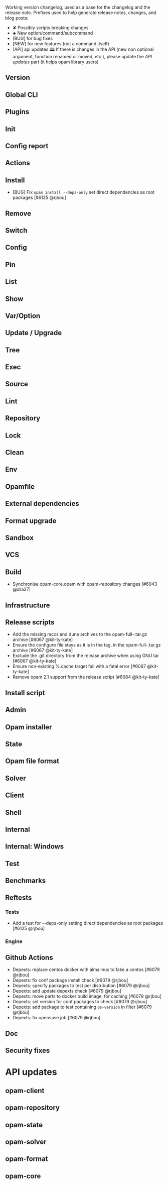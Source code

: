 Working version changelog, used as a base for the changelog and the release
note.
Prefixes used to help generate release notes, changes, and blog posts:
* ✘ Possibly scripts breaking changes
* ◈ New option/command/subcommand
* [BUG] for bug fixes
* [NEW] for new features (not a command itself)
* [API] api updates 🕮
If there is changes in the API (new non optional argument, function renamed or
moved, etc.), please update the _API updates_ part (it helps opam library
users)

## Version

## Global CLI

## Plugins

## Init

## Config report

## Actions

## Install
  * [BUG] Fix `opam install --deps-only` set direct dependencies as root packages [#6125 @rjbou]

## Remove

## Switch

## Config

## Pin

## List

## Show

## Var/Option

## Update / Upgrade

## Tree

## Exec

## Source

## Lint

## Repository

## Lock

## Clean

## Env

## Opamfile

## External dependencies

## Format upgrade

## Sandbox

## VCS

## Build
 * Synchronise opam-core.opam with opam-repository changes [#6043 @dra27]

## Infrastructure

## Release scripts
  * Add the missing mccs and dune archives to the opam-full-<version>.tar.gz archive [#6067 @kit-ty-kate]
  * Ensure the configure file stays as it is in the tag, in the opam-full-<version>.tar.gz archive [#6067 @kit-ty-kate]
  * Exclude the .git directory from the release archive when using GNU tar [#6067 @kit-ty-kate]
  * Ensure non-existing %.cache target fail with a fatal error [#6067 @kit-ty-kate]
  * Remove opam 2.1 support from the release script [#6084 @kit-ty-kate]

## Install script

## Admin

## Opam installer

## State

## Opam file format

## Solver

## Client

## Shell

## Internal

## Internal: Windows

## Test

## Benchmarks

## Reftests
### Tests
  * Add a test for --deps-only setting direct dependencies as root packages [#6125 @rjbou]

### Engine

## Github Actions
  * Depexts: replace centos docker with almalinux to fake a centos [#6079 @rjbou]
  * Depexts: fix conf package install check [#6079 @rjbou]
  * Depexts: specify packages to test per distribution [#6079 @rjbou]
  * Depexts: add update depexts check [#6079 @rjbou]
  * Depexts: move parts to docker build image, for caching [#6079 @rjbou]
  * Depexts: set version for conf packages to check [#6079 @rjbou]
  * Depexts: add package to test containing `os-version` in filter [#6079 @rjbou]
  * Depexts: fix opensuse job [#6079 @rjbou]

## Doc

## Security fixes

# API updates
## opam-client

## opam-repository

## opam-state

## opam-solver

## opam-format

## opam-core
